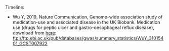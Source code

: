
Timeline:

* Wu Y, 2019, Nature Communication, Genome-wide association study of medication-use and associated disease in the UK Biobank. Medication use (drugs for peptic ulcer and gastro-oesophageal reflux disease), download from [here](ftp://ftp.ebi.ac.uk/pub/databases/gwas/summary_statistics/WuY_31015401_GCST007922): ftp://ftp.ebi.ac.uk/pub/databases/gwas/summary_statistics/WuY_31015401_GCST007922
